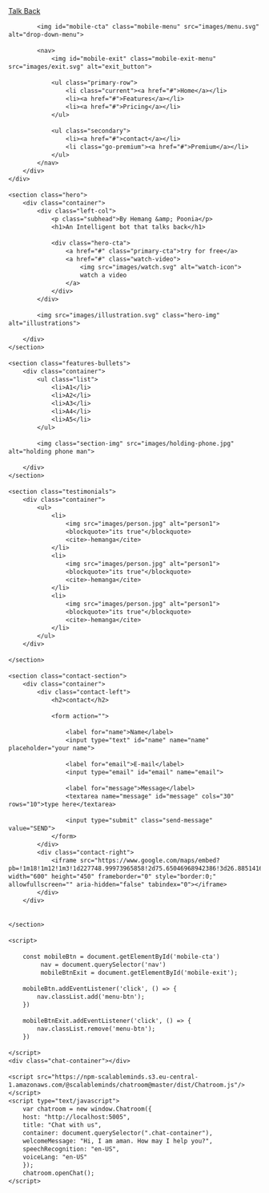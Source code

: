 
<html lang="en">
<head>
    <meta charset="UTF-8">
    <meta name="viewport" content="width=device-width, initial-scale=1.0">
    <title>Hey</title>
    <link rel="stylesheet" href="main.css">
    
</head>
<body>
    <div class="navbar">
        <div class="container">
            <a href="#" class="logo">Talk <span>Back</span></a>
            
            <img id="mobile-cta" class="mobile-menu" src="images/menu.svg" alt="drop-down-menu">

            <nav>
                <img id="mobile-exit" class="mobile-exit-menu" src="images/exit.svg" alt="exit_button">
                
                <ul class="primary-row">
                    <li class="current"><a href="#">Home</a></li>
                    <li><a href="#">Features</a></li>
                    <li><a href="#">Pricing</a></li>
                </ul>

                <ul class="secondary">
                    <li><a href="#">contact</a></li>
                    <li class="go-premium"><a href="#">Premium</a></li>
                </ul>
            </nav>
        </div>
    </div>

    <section class="hero">
        <div class="container">
            <div class="left-col">
                <p class="subhead">By Hemang &amp; Poonia</p>
                <h1>An Intelligent bot that talks back</h1>

                <div class="hero-cta">
                    <a href="#" class="primary-cta">try for free</a>
                    <a href="#" class="watch-video">
                        <img src="images/watch.svg" alt="watch-icon">
                        watch a video
                    </a>
                </div>
            </div>

            <img src="images/illustration.svg" class="hero-img" alt="illustrations">

        </div>
    </section>

    <section class="features-bullets">
        <div class="container">
            <ul class="list">
                <li>A1</li>
                <li>A2</li>
                <li>A3</li>
                <li>A4</li>
                <li>A5</li>
            </ul>

            <img class="section-img" src="images/holding-phone.jpg" alt="holding phone man">

        </div>
    </section>

    <section class="testimonials">
        <div class="container">
            <ul>
                <li>
                    <img src="images/person.jpg" alt="person1">
                    <blockquote>"its true"</blockquote>
                    <cite>-hemanga</cite>
                </li>
                <li>
                    <img src="images/person.jpg" alt="person1">
                    <blockquote>"its true"</blockquote>
                    <cite>-hemanga</cite>
                </li>
                <li>
                    <img src="images/person.jpg" alt="person1">
                    <blockquote>"its true"</blockquote>
                    <cite>-hemanga</cite>
                </li>
            </ul>
        </div>

    </section>

    <section class="contact-section">
        <div class="container">
            <div class="contact-left">
                <h2>contact</h2>

                <form action="">

                    <label for="name">Name</label>
                    <input type="text" id="name" name="name" placeholder="your name">

                    <label for="email">E-mail</label>
                    <input type="email" id="email" name="email">

                    <label for="message">Message</label>
                    <textarea name="message" id="message" cols="30" rows="10">type here</textarea>
                
                    <input type="submit" class="send-message" value="SEND">
                </form>
            </div>
            <div class="contact-right">
                <iframe src="https://www.google.com/maps/embed?pb=!1m18!1m12!1m3!1d227748.99973965858!2d75.65046968942386!3d26.885141677004984!2m3!1f0!2f0!3f0!3m2!1i1024!2i768!4f13.1!3m3!1m2!1s0x396c4adf4c57e281%3A0xce1c63a0cf22e09!2sJaipur%2C%20Rajasthan!5e0!3m2!1sen!2sin!4v1612210917951!5m2!1sen!2sin" width="600" height="450" frameborder="0" style="border:0;" allowfullscreen="" aria-hidden="false" tabindex="0"></iframe>
            </div>
        </div>


    </section>

    <script>

        const mobileBtn = document.getElementById('mobile-cta')
             nav = document.querySelector('nav')
             mobileBtnExit = document.getElementById('mobile-exit');

        mobileBtn.addEventListener('click', () => {
            nav.classList.add('menu-btn');
        })
        
        mobileBtnExit.addEventListener('click', () => {
            nav.classList.remove('menu-btn');
        })

    </script>
    <div class="chat-container"></div>

    <script src="https://npm-scalableminds.s3.eu-central-1.amazonaws.com/@scalableminds/chatroom@master/dist/Chatroom.js"/></script>
    <script type="text/javascript">
        var chatroom = new window.Chatroom({
        host: "http://localhost:5005",
        title: "Chat with us",
        container: document.querySelector(".chat-container"),
        welcomeMessage: "Hi, I am aman. How may I help you?",
        speechRecognition: "en-US",
        voiceLang: "en-US"
        });
        chatroom.openChat();
    </script>

</body>
</html>
